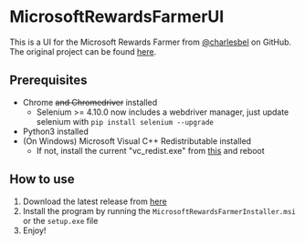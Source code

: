 # MicrosoftRewardsFarmerUI
This is a UI for the Microsoft Rewards Farmer from [@charlesbel](https://github.com/charlesbel) on GitHub.
The original project can be found [here](https://github.com/charlesbel/Microsoft-Rewards-Farmer).

## Prerequisites
- Chrome ~~and Chromedriver~~ installed
    - Selenium >= 4.10.0 now includes a webdriver manager, just update selenium with `pip install selenium --upgrade`
- Python3 installed
- (On Windows) Microsoft Visual C++ Redistributable installed
    - If not, install the current "vc_redist.exe" from [this](https://learn.microsoft.com/en-GB/cpp/windows/latest-supported-vc-redist?view=msvc-170) and reboot

## How to use
1. Download the latest release from [here](https://github.com/Maikeruwu/MicrosoftRewardsFarmerUI/releases/latest)
2. Install the program by running the `MicrosoftRewardsFarmerInstaller.msi` or the `setup.exe`  file
3. Enjoy!